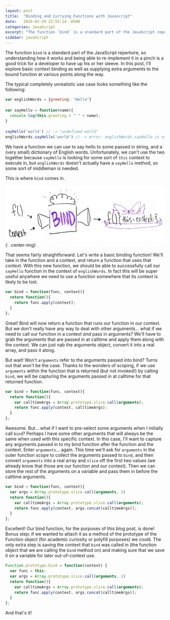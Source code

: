 ```yaml
---
layout: post
title:  "Binding and Currying Functions with Javascript"
date:   2016-03-29 22:55:14 -0500
categories: JavaScript
excerpt: "The function `bind` is a standard part of the JavaScript repertoire, so understanding how it works and being able to re-implement it in a pinch is a good trick for a developer to have up his or her sleeve.  In this post, I'll explore basic context binding as well as supplying extra arguments to the bound function at various points along the way."
sidebar: javaScript
---
```


The function `bind` is a standard part of the JavaScript repertoire, so understanding how it works and being able to re-implement it in a pinch is a good trick for a developer to have up his or her sleeve.  In this post, I'll explore basic context binding as well as supplying extra arguments to the bound function at various points along the way.

The typical completely unrealistic use case looks something like the following:

```javascript
var englishWords = {greeting: "Hello"}

var sayHello = function(name){
  console.log(this.greeting + " " + name);
}

sayHello('world') // -> "undefined world"
englishWords.sayHello('world') // -> error: englishWords.sayHello is not a function
```

We have a function we can use to say hello to some passed in string, and a (very small) dictionary of English words.  Unfortunately, we can't use the two together because `sayHello` is looking for some sort of `this` context to execute in, but `englishWords` doesn't actually have a `sayHello` method, so some sort of middleman is needed.

This is where `bind` comes in.

![A graphical representation of the purpose of the 'bind' function in JavaScript](/images/function-binding.jpg){: .center-img}

That seems fairly straightforward.  Let's write a basic binding function!  We'll take in the function and a context, and return a function that uses that context.  With this new function, we should be able to successfully call our `sayHello` function in the context of `englishWords`.  In fact this will be super useful anywhere we need to use a function somewhere that its context is likely to be lost.


```javascript
var bind = function(func, context){
  return function(){
    return func.apply(context);
  }
};  
```

Great!  Bind will now return a function that runs our function in our context. But we don't really have any way to deal with other arguments... what if we need to call our function in a context *and* pass in arguments?  We'll have to grab the arguments that are passed in at calltime and apply them along with the context.  We can just nab the arguments object, convert it into a real array, and pass it along.

But wait!  Won't `arguments` refer to the arguments passed into bind?  Turns out that won't be the case.  Thanks to the wonders of scoping, if we use `arguments` within the function that is returned (but not invoked!) by calling `bind`, we will be capturing the arguments passed in at calltime for that returned function.


```javascript
var bind = function(func, context){
  return function(){
    var calltimeArgs = Array.prototype.slice.call(arguments);
    return func.apply(context, calltimeArgs);
  }
};  
```

Awesome.  But... what if I want to pre-select some arguments when I initially call `bind`?  Perhaps I have some other arguments that will always be the same when used with this specific context.  In this case, I'll want to capture any arguments passed in to my bind function after the function and the context. Enter `arguments`... again.  This time we'll ask for `arguments` in the outer function scope to collect the arguments passed to `bind`, and then convert `arguments` into a real array and `slice` off the first two values (we already know that those are our function and our context).  Then we can store the rest of the arguments on a variable and pass them in before the calltime arguments.


```javascript
var bind = function(func, context){
  var args = Array.prototype.slice.call(arguments, 2)
  return function(){
    var calltimeArgs = Array.prototype.slice.call(arguments);
    return func.apply(context, args.concat(calltimeArgs));
  }
};  
```

Excellent!  Our bind function, for the purposes of this blog post, is done!  Bonus step: if we wanted to attach it as a method of the prototype of the Function object (for academic curiosity or polyfill purposes) we could.  The only extra step is saving the context that `bind` was called in (the function object that we are calling the `bind` method on) and making sure that we save it on a variable for later out-of-context use.

```javascript
Function.prototype.bind = function(context) {
  var func = this;
  var args = Array.prototype.slice.call(arguments, 1)
  return function(){
    var calltimeArgs = Array.prototype.slice.call(arguments);
    return func.apply(context, args.concat(calltimeArgs));
  }
};
```

And that's it!